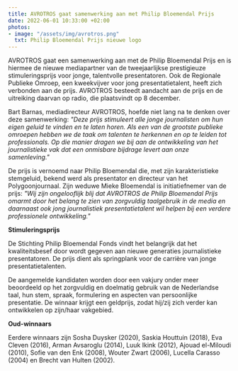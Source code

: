 ```yaml
---
title: AVROTROS gaat samenwerking aan met Philip Bloemendal Prijs
date: 2022-06-01 10:33:00 +02:00
photos:
- image: "/assets/img/avrotros.png"
  txt: Philip Bloemendal Prijs nieuwe logo
---
```


AVROTROS gaat een samenwerking aan met de Philip Bloemendal Prijs en is hiermee de nieuwe mediapartner van de tweejaarlijkse prestigieuze stimuleringsprijs voor jonge, talentvolle presentatoren. Ook de Regionale Publieke Omroep, een kweekvijver voor jong presentatietalent, heeft zich verbonden aan de prijs. AVROTROS besteedt aandacht aan de prijs en de uitreiking daarvan op radio, die plaatsvindt op 8 december.

Bart Barnas, mediadirecteur AVROTROS, hoefde niet lang na te denken over deze samenwerking: _"Deze prijs stimuleert alle jonge journalisten om hun eigen geluid te vinden en te laten horen. Als een van de grootste publieke omroepen hebben we de taak om talenten te herkennen en op te leiden tot professionals. Op die manier dragen we bij aan de ontwikkeling van het journalistieke vak dat een onmisbare bijdrage levert aan onze samenleving."_

De prijs is vernoemd naar Philip Bloemendal die, met zijn karakteristieke stemgeluid, bekend werd als presentator en directeur van het Polygoonjournaal. Zijn weduwe Mieke Bloemendal is initiatiefnemer van de prijs: _"Wij zijn ongelooflijk blij dat AVROTROS de Philip Bloemendal Prijs omarmt door het belang te zien van zorgvuldig taalgebruik in de media en daarnaast ook jong journalistiek presentatietalent wil helpen bij een verdere professionele ontwikkeling."_

**Stimuleringsprijs**

De Stichting Philip Bloemendal Fonds vindt het belangrijk dat het kwaliteitsbesef door wordt gegeven aan nieuwe generaties journalistieke presentatoren. De prijs dient als springplank voor de carrière van jonge presentatietalenten.

De aangemelde kandidaten worden door een vakjury onder meer beoordeeld op het zorgvuldig en doelmatig gebruik van de Nederlandse taal, hun stem, spraak, formulering en aspecten van persoonlijke presentatie. De winnaar krijgt een geldprijs, zodat hij/zij zich verder kan ontwikkelen op zijn/haar vakgebied.

**Oud-winnaars**

Eerdere winnaars zijn Sosha Duysker (2020), Saskia Houttuin (2018), Eva Cleven (2016), Arman Avsaroglu (2014), Luuk Ikink (2012), Ajouad el-Miloudi (2010), Sofie van den Enk (2008), Wouter Zwart (2006), Lucella Carasso (2004) en Brecht van Hulten (2002).
